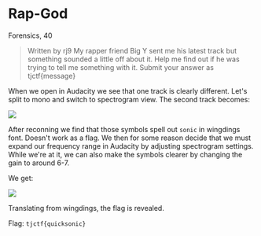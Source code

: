 # Rap-God
Forensics, 40

>  Written by rj9
>  My rapper friend Big Y sent me his latest track but something sounded a little off about it. Help me find out if he was trying to tell me something with it. Submit your answer as tjctf{message}

When we open in Audacity we see that one track is clearly different. Let's split to mono and switch to spectrogram view. The second track becomes:

![](https://i.imgur.com/Gc8jEIj.png)

After reconning we find that those symbols spell out `sonic` in wingdings font. Doesn't work as a flag. We then for some reason decide that we must expand our frequency range in Audacity by adjusting spectrogram settings. While we're at it, we can also make the symbols clearer by changing the gain to around 6-7.

We get:

![](https://i.imgur.com/IKAhO7g.png)

Translating from wingdings, the flag is revealed.

Flag: `tjctf{quicksonic}`